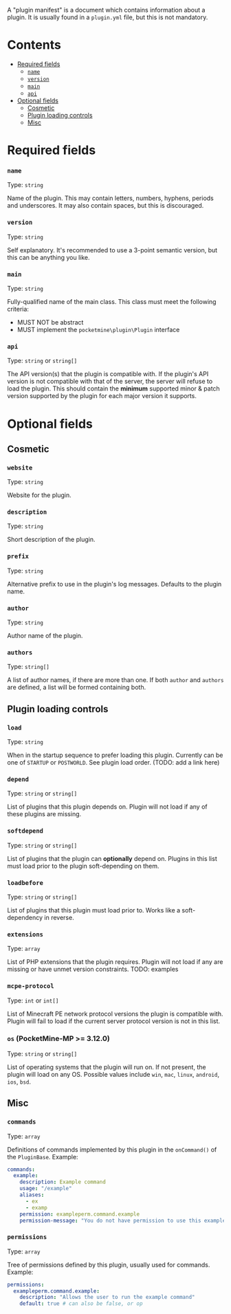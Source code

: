 A "plugin manifest" is a document which contains information about a plugin. It is usually found in a `plugin.yml` file, but this is not mandatory.

# Contents
- [Required fields](#required-fields)
  - [`name`](#name)
  - [`version`](#version)
  - [`main`](#main)
  - [`api`](#api)
- [Optional fields](#optional-fields)
  - [Cosmetic](#cosmetic)
  - [Plugin loading controls](#plugin-loading-controls)
  - [Misc](#misc)

# Required fields
### `name`
Type: `string`

Name of the plugin. This may contain letters, numbers, hyphens, periods and underscores. It may also contain spaces, but this is discouraged.

### `version`
Type: `string`

Self explanatory. It's recommended to use a 3-point semantic version, but this can be anything you like.

### `main`
Type: `string`

Fully-qualified name of the main class. This class must meet the following criteria:
- MUST NOT be abstract
- MUST implement the `pocketmine\plugin\Plugin` interface

### `api`
Type: `string` or `string[]`

The API version(s) that the plugin is compatible with. If the plugin's API version is not compatible with that of the server, the server will refuse to load the plugin. This should contain the **minimum** supported minor & patch version supported by the plugin for each major version it supports.

# Optional fields
## Cosmetic
### `website`
Type: `string`

Website for the plugin.

### `description`
Type: `string`

Short description of the plugin.

### `prefix`
Type: `string`

Alternative prefix to use in the plugin's log messages. Defaults to the plugin name.

### `author`
Type: `string`

Author name of the plugin.

### `authors`
Type: `string[]`

A list of author names, if there are more than one. If both `author` and `authors` are defined, a list will be formed containing both.

## Plugin loading controls
### `load`
Type: `string`

When in the startup sequence to prefer loading this plugin. Currently can be one of `STARTUP` or `POSTWORLD`. See plugin load order. (TODO: add a link here)

### `depend`
Type: `string` or `string[]`

List of plugins that this plugin depends on. Plugin will not load if any of these plugins are missing.

### `softdepend`
Type: `string` or `string[]`

List of plugins that the plugin can **optionally** depend on. Plugins in this list must load prior to the plugin soft-depending on them.

### `loadbefore`
Type: `string` or `string[]`

List of plugins that this plugin must load prior to. Works like a soft-dependency in reverse.

### `extensions`
Type: `array`

List of PHP extensions that the plugin requires. Plugin will not load if any are missing or have unmet version constraints.
TODO: examples

### `mcpe-protocol`
Type: `int` or `int[]`

List of Minecraft PE network protocol versions the plugin is compatible with. Plugin will fail to load if the current server protocol version is not in this list.

### `os` (PocketMine-MP >= 3.12.0)
Type: `string` or `string[]`

List of operating systems that the plugin will run on. If not present, the plugin will load on any OS.
Possible values include `win`, `mac`, `linux`, `android`, `ios`, `bsd`.

## Misc
### `commands`
Type: `array`

Definitions of commands implemented by this plugin in the `onCommand()` of the `PluginBase`.
Example:
```yml
commands:
  example:
    description: Example command
    usage: "/example"
    aliases:
      - ex
      - examp
    permission: exampleperm.command.example
    permission-message: "You do not have permission to use this example command!"
```

### `permissions`
Type: `array`

Tree of permissions defined by this plugin, usually used for commands.
Example:
```yml
permissions:
  exampleperm.command.example:
    description: "Allows the user to run the example command"
    default: true # can also be false, or op
```
